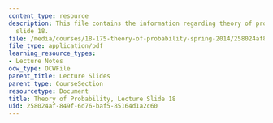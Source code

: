 ```yaml
---
content_type: resource
description: This file contains the information regarding theory of probability, lecture
  slide 18.
file: /media/courses/18-175-theory-of-probability-spring-2014/258024af849f6d76baf585164d1a2c60_MIT18_175S14_Lecture18.pdf
file_type: application/pdf
learning_resource_types:
- Lecture Notes
ocw_type: OCWFile
parent_title: Lecture Slides
parent_type: CourseSection
resourcetype: Document
title: Theory of Probability, Lecture Slide 18
uid: 258024af-849f-6d76-baf5-85164d1a2c60
---
```


